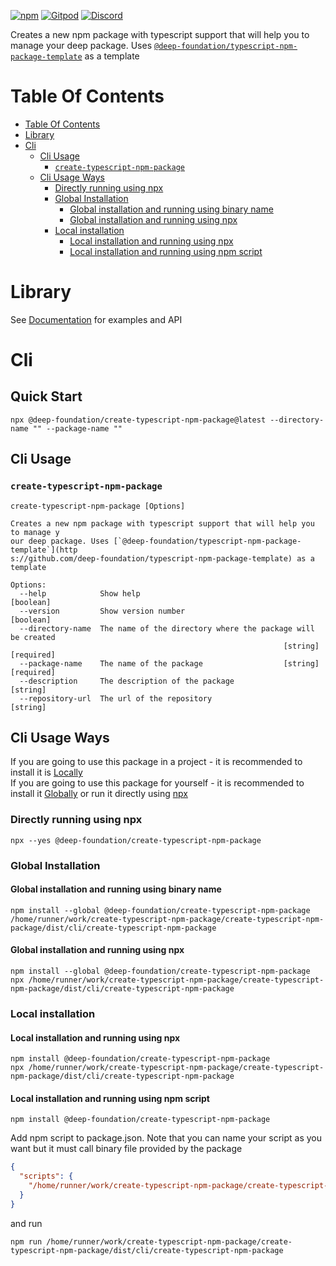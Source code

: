 [![npm](https://img.shields.io/npm/v/@deep-foundation/create-typescript-npm-package.svg)](https://www.npmjs.com/package/@deep-foundation/create-typescript-npm-package)
[![Gitpod](https://img.shields.io/badge/Gitpod-ready--to--code-blue?logo=gitpod)](https://gitpod.io/#https://github.com/deep-foundation/create-typescript-npm-package) 
[![Discord](https://badgen.net/badge/icon/discord?icon=discord&label&color=purple)](https://discord.gg/deep-foundation)

Creates a new npm package with typescript support that will help you to manage your deep package. Uses [`@deep-foundation/typescript-npm-package-template`](https://github.com/deep-foundation/typescript-npm-package-template) as a template

# Table Of Contents
<!-- TABLE_OF_CONTENTS_START -->
- [Table Of Contents](#table-of-contents)
- [Library](#library)
- [Cli](#cli)
  - [Cli Usage](#cli-usage)
    - [`create-typescript-npm-package`](#`create-typescript-npm-package`)
  - [Cli Usage Ways](#cli-usage-ways)
    - [Directly running using npx](#directly-running-using-npx)
    - [Global Installation](#global-installation)
      - [Global installation and running using binary name](#global-installation-and-running-using-binary-name)
      - [Global installation and running using npx](#global-installation-and-running-using-npx)
    - [Local installation](#local-installation)
      - [Local installation and running using npx](#local-installation-and-running-using-npx)
      - [Local installation and running using npm script](#local-installation-and-running-using-npm-script)

<!-- TABLE_OF_CONTENTS_END -->

# Library
See [Documentation] for examples and API

# Cli
## Quick Start
```shell
npx @deep-foundation/create-typescript-npm-package@latest --directory-name "" --package-name ""
```
## Cli Usage
<!-- CLI_HELP_START -->

### `create-typescript-npm-package`
```
create-typescript-npm-package [Options]

Creates a new npm package with typescript support that will help you to manage y
our deep package. Uses [`@deep-foundation/typescript-npm-package-template`](http
s://github.com/deep-foundation/typescript-npm-package-template) as a template

Options:
  --help            Show help                                          [boolean]
  --version         Show version number                                [boolean]
  --directory-name  The name of the directory where the package will be created
                                                             [string] [required]
  --package-name    The name of the package                  [string] [required]
  --description     The description of the package                      [string]
  --repository-url  The url of the repository                           [string]
```

<!-- CLI_HELP_END -->

## Cli Usage Ways
<!-- CLI_USAGE_WAYS_START -->
If you are going to use this package in a project - it is recommended to install it is [Locally](#local-installation)  
If you are going to use this package for yourself - it is recommended to install it [Globally](#global-installation) or run it directly using [npx](#directly-running-using-npx)
### Directly running using npx
```shell
npx --yes @deep-foundation/create-typescript-npm-package
```

### Global Installation
#### Global installation and running using binary name
```shell
npm install --global @deep-foundation/create-typescript-npm-package
/home/runner/work/create-typescript-npm-package/create-typescript-npm-package/dist/cli/create-typescript-npm-package
```

#### Global installation and running using npx
```shell
npm install --global @deep-foundation/create-typescript-npm-package
npx /home/runner/work/create-typescript-npm-package/create-typescript-npm-package/dist/cli/create-typescript-npm-package
```

### Local installation

#### Local installation and running using npx
```shell
npm install @deep-foundation/create-typescript-npm-package
npx /home/runner/work/create-typescript-npm-package/create-typescript-npm-package/dist/cli/create-typescript-npm-package
```

#### Local installation and running using npm script
```shell
npm install @deep-foundation/create-typescript-npm-package
```
Add npm script to package.json. Note that you can name  your script as you want but it must call binary file provided by the package
```json
{
  "scripts": {
    "/home/runner/work/create-typescript-npm-package/create-typescript-npm-package/dist/cli/create-typescript-npm-package": "/home/runner/work/create-typescript-npm-package/create-typescript-npm-package/dist/cli/create-typescript-npm-package"
  }
}
```
and run
```shell
npm run /home/runner/work/create-typescript-npm-package/create-typescript-npm-package/dist/cli/create-typescript-npm-package
```
<!-- CLI_USAGE_WAYS_END -->

[Documentation]: https://deep-foundation.github.io/create-typescript-npm-package/

